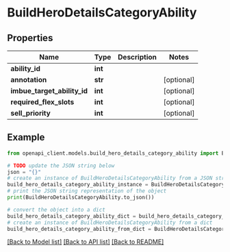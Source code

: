 # BuildHeroDetailsCategoryAbility


## Properties

Name | Type | Description | Notes
------------ | ------------- | ------------- | -------------
**ability_id** | **int** |  | 
**annotation** | **str** |  | [optional] 
**imbue_target_ability_id** | **int** |  | [optional] 
**required_flex_slots** | **int** |  | [optional] 
**sell_priority** | **int** |  | [optional] 

## Example

```python
from openapi_client.models.build_hero_details_category_ability import BuildHeroDetailsCategoryAbility

# TODO update the JSON string below
json = "{}"
# create an instance of BuildHeroDetailsCategoryAbility from a JSON string
build_hero_details_category_ability_instance = BuildHeroDetailsCategoryAbility.from_json(json)
# print the JSON string representation of the object
print(BuildHeroDetailsCategoryAbility.to_json())

# convert the object into a dict
build_hero_details_category_ability_dict = build_hero_details_category_ability_instance.to_dict()
# create an instance of BuildHeroDetailsCategoryAbility from a dict
build_hero_details_category_ability_from_dict = BuildHeroDetailsCategoryAbility.from_dict(build_hero_details_category_ability_dict)
```
[[Back to Model list]](../README.md#documentation-for-models) [[Back to API list]](../README.md#documentation-for-api-endpoints) [[Back to README]](../README.md)


